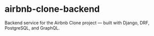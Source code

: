 # airbnb-clone-backend
Backend service for the Airbnb Clone project — built with Django, DRF, PostgreSQL, and GraphQL.
